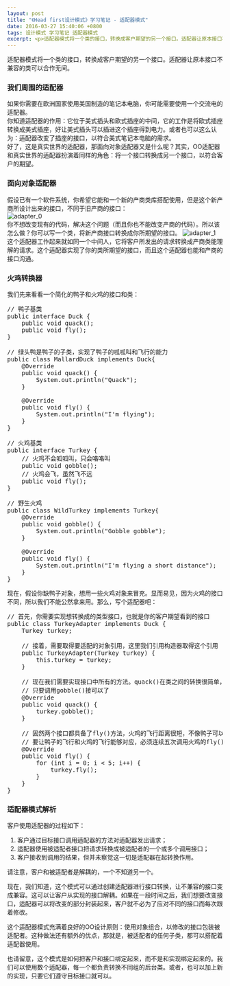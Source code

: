 ```yaml
---
layout: post
title: "《Head first设计模式》学习笔记 - 适配器模式"
date: 2016-03-27 15:40:06 +0800
tags: 设计模式 学习笔记 适配器模式
excerpt: <p>适配器模式将一个类的接口，转换成客户期望的另一个接口。适配器让原本接口不兼容的类可以合作无间。</p>
---
```


<div class="alert alert-success" role="alert">适配器模式将一个类的接口，转换成客户期望的另一个接口。适配器让原本接口不兼容的类可以合作无间。</div>

### 我们周围的适配器

如果你需要在欧洲国家使用美国制造的笔记本电脑，你可能需要使用一个交流电的适配器。  
你知道适配器的作用：它位于美式插头和欧式插座的中间，它的工作是将欧式插座转换成美式插座，好让美式插头可以插进这个插座得到电力。或者也可以这么认为：适配器改变了插座的接口，以符合美式笔记本电脑的需求。  
好了，这是真实世界的适配器，那面向对象适配器又是什么呢？其实，OO适配器和真实世界的适配器扮演着同样的角色：将一个接口转换成另一个接口，以符合客户的期望。  

### 面向对象适配器
假设已有一个软件系统，你希望它能和一个新的产商类库搭配使用，但是这个新产商所设计出来的接口，不同于旧产商的接口：  
![adapter_0](http://7xjvhq.com1.z0.glb.clouddn.com/adapter_0.png)  
你不想改变现有的代码，解决这个问题（而且你也不能改变产商的代码）。所以该怎么做？你可以写一个类，将新产商接口转换成你所期望的接口。
![adapter_1](http://7xjvhq.com1.z0.glb.clouddn.com/adapter_1.png)  
这个适配器工作起来就如同一个中间人，它将客户所发出的请求转换成产商类能理解的请求。这个适配器实现了你的类所期望的接口，而且这个适配器也能和产商的接口沟通。

### 火鸡转换器
我们先来看看一个简化的鸭子和火鸡的接口和类：  
<pre class="mcode">
// 鸭子基类
public interface Duck {
    public void quack();
    public void fly();
}

// 绿头鸭是鸭子的子类，实现了鸭子的呱呱叫和飞行的能力
public class MallardDuck implements Duck{
    @Override
    public void quack() {
        System.out.println("Quack");
    }

    @Override
    public void fly() {
        System.out.println("I'm flying");
    }
}

// 火鸡基类
public interface Turkey {
    // 火鸡不会呱呱叫，只会咯咯叫
    public void gobble();
    // 火鸡会飞，虽然飞不远
    public void fly();
}

// 野生火鸡
public class WildTurkey implements Turkey{
    @Override
    public void gobble() {
        System.out.println("Gobble gobble");
    }

    @Override
    public void fly() {
        System.out.println("I'm flying a short distance");
    }
}
</pre>
现在，假设你缺鸭子对象，想用一些火鸡对象来冒充。显而易见，因为火鸡的接口不同，所以我们不能公然拿来用。那么，写个适配器吧：  
<pre class="mcode">
// 首先，你需要实现想转换成的类型接口，也就是你的客户期望看到的接口
public class TurkeyAdapter implements Duck {
    Turkey turkey;

    // 接着，需要取得要适配的对象引用，这里我们引用构造器取得这个引用
    public TurkeyAdapter(Turkey turkey) {
        this.turkey = turkey;
    }

    // 现在我们需要实现接口中所有的方法。quack()在类之间的转换很简单，
    // 只要调用gobble()接可以了
    @Override
    public void quack() {
        turkey.gobble();
    }

    // 固然两个接口都具备了fly()方法，火鸡的飞行距离很短，不像鸭子可以长途飞行。
    // 要让鸭子的飞行和火鸡的飞行能够对应，必须连续五次调用火鸡的fly()来完成
    @Override
    public void fly() {
        for (int i = 0; i < 5; i++) {
            turkey.fly();
        }
    }
}
</pre>

### 适配器模式解析
客户使用适配器的过程如下：  
1. 客户通过目标接口调用适配器的方法对适配器发出请求；  
2. 适配器使用被适配者接口把请求转换成被适配者的一个或多个调用接口；  
3. 客户接收到调用的结果，但并未察觉这一切是适配器在起转换作用。  

请注意，客户和被适配者是解耦的，一个不知道另一个。

现在，我们知道，这个模式可以通过创建适配器进行接口转换，让不兼容的接口变成兼容。这可以让客户从实现的接口解耦。如果在一段时间之后，我们想要改变接口，适配器可以将改变的部分封装起来，客户就不必为了应对不同的接口而每次跟着修改。 
 
这个适配器模式充满着良好的OO设计原则：使用对象组合，以修改的接口包装被适配者。这种做法还有额外的优点，那就是，被适配者的任何子类，都可以搭配着适配器使用。
  
也请留意，这个模式是如何把客户和接口绑定起来，而不是和实现绑定起来的。我们可以使用数个适配器，每一个都负责转换不同组的后台类。或者，也可以加上新的实现，只要它们遵守目标接口就可以。